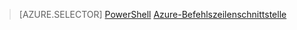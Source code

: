> [AZURE.SELECTOR]
[PowerShell](virtual-network-create-udr-classic-ps.md)
[Azure-Befehlszeilenschnittstelle](virtual-network-create-udr-classic-cli.md)


